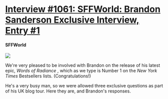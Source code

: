 # [Interview #1061: SFFWorld: Brandon Sanderson Exclusive Interview, Entry #1](https://www.theoryland.com/intvmain.php?i=1061#1)

#### SFFWorld

![](http://www.sffworld.com/wp-content/uploads/2014/03/Brandon-Blog-Tour-80x300.jpg)

We're very pleased to be involved with Brandon on the release of his latest epic,
*Words of Radiance*
, which as we type is Number 1 on the
*New York Times*
Bestsellers lists. (Congratulations!)

He's a very busy man, so we were allowed three exclusive questions as part of his UK blog tour. Here they are, and Brandon's responses.

